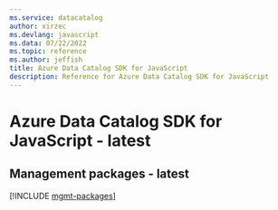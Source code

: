 ```yaml
---
ms.service: datacatalog
author: xirzec
ms.devlang: javascript
ms.data: 07/22/2022
ms.topic: reference
ms.author: jeffish
title: Azure Data Catalog SDK for JavaScript
description: Reference for Azure Data Catalog SDK for JavaScript
---
```

# Azure Data Catalog SDK for JavaScript - latest

## Management packages - latest
[!INCLUDE [mgmt-packages](data-catalog-mgmt-index.md)]
